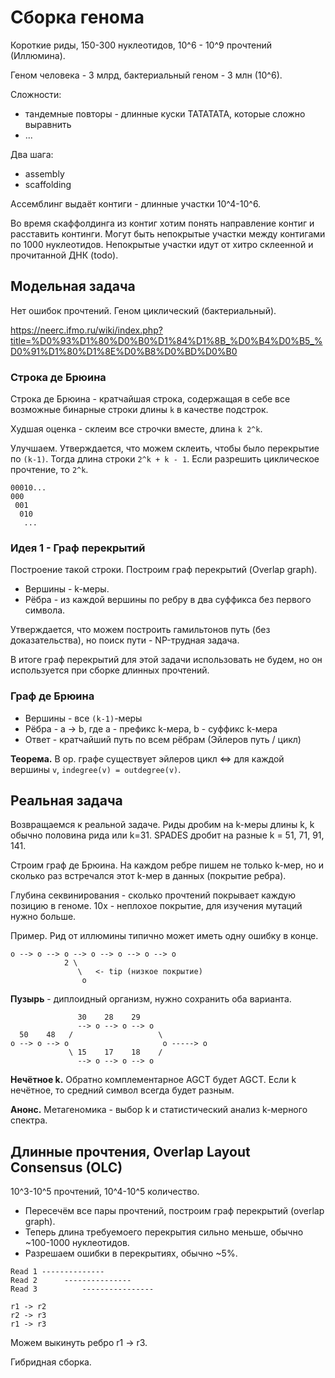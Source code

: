 # Сборка генома

Короткие риды, 150-300 нуклеотидов, 10^6 - 10^9 прочтений (Иллюмина).

Геном человека - 3 млрд, бактериальный геном - 3 млн (10^6).

Сложности:
- тандемные повторы - длинные куски ТАТАТАТА, которые сложно выравнить
- ...

Два шага:
- assembly
- scaffolding

Ассемблинг выдаёт контиги - длинные участки 10^4-10^6.

Во время скаффолдинга из контиг хотим понять направление контиг и расставить континги.
Могут быть непокрытые участки между контигами по 1000 нуклеотидов.
Непокрытые участки идут от хитро склеенной и прочитанной ДНК (todo).

## Модельная задача 
Нет ошибок прочтений. Геном циклический (бактериальный).

https://neerc.ifmo.ru/wiki/index.php?title=%D0%93%D1%80%D0%B0%D1%84%D1%8B_%D0%B4%D0%B5_%D0%91%D1%80%D1%8E%D0%B8%D0%BD%D0%B0

### Строка де Брюина

Строка де Брюина - кратчайшая строка, содержащая в себе все возможные бинарные строки длины `k`
в качестве подстрок.

Худшая оценка - склеим все строчки вместе, длина `k 2^k`.

Улучшаем. Утверждается, что можем склеить, чтобы было перекрытие по `(k-1)`. 
Тогда длина строки `2^k + k - 1`. Если разрешить циклическое прочтение, то `2^k`.

```
00010...
000
 001
  010
   ...
```

### Идея 1 - Граф перекрытий
Построение такой строки. Построим граф перекрытий (Overlap graph).

- Вершины - k-меры.
- Рёбра - из каждой вершины по ребру в два суффикса без первого символа.

Утверждается, что можем построить гамильтонов путь (без доказательства),
но поиск пути - NP-трудная задача.

В итоге граф перекрытий для этой задачи использовать не будем, но он используется при сборке длинных прочтений.

### Граф де Брюина
- Вершины - все `(k-1)`-меры
- Рёбра - a -> b, где a - префикс k-мера, b - суффикс k-мера
- Ответ - кратчайший путь по всем рёбрам (Эйлеров путь / цикл)

**Теорема.** В ор. графе существует эйлеров цикл <=> для каждой вершины `v`, `indegree(v) = outdegree(v)`.


## Реальная задача
Возвращаемся к реальной задаче.
Риды дробим на k-меры длины k, k обычно половина рида или k=31. SPADES дробит на разные k = 51, 71, 91, 141.

Строим граф де Брюина. На каждом ребре пишем не только k-мер, 
но и сколько раз встречался этот k-мер в данных (покрытие ребра).


Глубина секвинирования - сколько прочтений покрывает каждую позицию в геноме. 
10х - неплохое покрытие, для изучения мутаций нужно больше.


Пример. Рид от иллюмины типично может иметь одну ошибку в конце. 

```
o --> o --> o --> o --> o --> o --> o
            2 \
               \   <- tip (низкое покрытие)
                o   
```

**Пузырь** - диплоидный организм, нужно сохранить оба варианта.
```
               30    28    29
               --> o --> o --> o 
  50    48   /                   \
o --> o --> o                     o -----> o
             \ 15    17    18    /
               --> o --> o --> o

```

**Нечётное k.** Обратно комплементарное AGCT будет AGCT. Если k нечётное, то средний символ всегда будет разным.

**Анонс.** Метагеномика - выбор k и статистический анализ k-мерного спектра.

## Длинные прочтения, Overlap Layout Consensus (OLC)

10^3-10^5 прочтений, 10^4-10^5 количество.

- Пересечём все пары прочтений, построим граф перекрытий (overlap graph).
- Теперь длина требуемоего перекрытия сильно меньше, обычно ~100-1000 нуклеотидов.
- Разрешаем ошибки в перекрытиях, обычно ~5%.

```
Read 1 --------------
Read 2      ---------------
Read 3          ----------------

r1 -> r2
r2 -> r3
r1 -> r3
```

Можем выкинуть ребро r1 -> r3.

Гибридная сборка.


